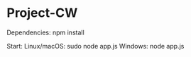 # Project-CW

Dependencies:
npm install

Start:
Linux/macOS: sudo node app.js
Windows: node app.js 
